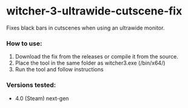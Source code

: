 # witcher-3-ultrawide-cutscene-fix
Fixes black bars in cutscenes when using an ultrawide monitor.

### How to use:
1. Download the fix from the releases or compile it from the source.
2. Place the tool in the same folder as witcher3.exe (/bin/x64/)
3. Run the tool and follow instructions

### Versions tested:
* 4.0 (Steam) next-gen
